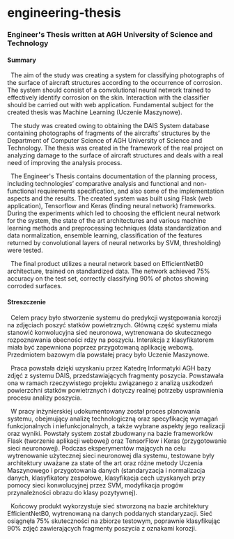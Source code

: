 # engineering-thesis
### Engineer's Thesis written at AGH University of Science and Technology  

#### Summary
&nbsp;&nbsp;The aim of the study was creating a system for classifying photographs of the surface of aircraft
structures according to the occurrence of corrosion. The system should consist of a convolutional neural
network trained to effectively identify corrosion on the skin. Interaction with the classifier should be
carried out with web application. Fundamental subject for the created thesis was Machine Learning
(Uczenie Maszynowe). 

&nbsp;&nbsp;The study was created owing to obtaining the DAIS System database containing photographs of
fragments of the aircrafts’ structures by the Department of Computer Science of AGH University of
Science and Technology. The thesis was created in the framework of the real project on analyzing
damage to the surface of aircraft structures and deals with a real need of improving the analysis
process.  

&nbsp;&nbsp;The Engineer's Thesis contains documentation of the planning process, including technologies’
comparative analysis and functional and non-functional requirements specification, and also some of the
implementation aspects and the results. The created system was built using Flask (web application),
Tensorflow and Keras (finding neural network) frameworks. During the experiments which led to
choosing the efficient neural network for the system, the state of the art architectures and various
machine learning methods and preprocessing techniques (data standardization and data normalization,
ensemble learning, classification of the features returned by convolutional layers of neural networks by
SVM, thresholding) were tested.

&nbsp;&nbsp;The final product utilizes a neural network based on EfficientNetB0 architecture, trained on
standardized data. The network achieved 75% accuracy on the test set, correctly classifying 90% of
photos showing corroded surfaces.
  
#### Streszczenie
&nbsp;&nbsp;Celem pracy było stworzenie systemu do predykcji występowania korozji na zdjęciach poszyć statków
powietrznych. Główną część systemu miała stanowić konwolucyjna sieć neuronowa, wytrenowana do
skutecznego rozpoznawania obecności rdzy na poszyciu. Interakcja z klasyfikatorem miała być
zapewniona poprzez przygotowaną aplikację webową. Przedmiotem bazowym dla powstałej pracy było
Uczenie Maszynowe.  

&nbsp;&nbsp;Praca powstała dzięki uzyskaniu przez Katedrę Informatyki AGH bazy zdjęć z systemu DAIS,
przedstawiających fragmenty poszycia. Powstawała ona w ramach rzeczywistego projektu związanego z
analizą uszkodzeń powierzchni statków powietrznych i dotyczy realnej potrzeby usprawnienia procesu
analizy poszycia.  

&nbsp;&nbsp;W pracy inżynierskiej udokumentowany został proces planowania systemu, obejmujący analizę
technologiczną oraz specyfikację wymagań funkcjonalnych i niefunkcjonalnych, a także wybrane
aspekty jego realizacji oraz wyniki. Powstały system został zbudowany na bazie frameworków Flask
(tworzenie aplikacji webowej) oraz TensorFlow i Keras (przygotowanie sieci neuronowej). Podczas
eksperymentów mających na celu wytrenowanie użytecznej sieci neuronowej dla systemu, testowane
były architektury uważane za state of the art oraz różne metody Uczenia Maszynowego i przygotowania
danych (standaryzacja i normalizacja danych, klasyfikatory zespołowe, klasyfikacja cech uzyskanych
przy pomocy sieci konwolucyjnej przez SVM, modyfikacja progów przynależności obrazu do klasy
pozytywnej).

&nbsp;&nbsp;Końcowy produkt wykorzystuje sieć stworzoną na bazie architektury EfficientNetB0, wytrenowaną na
danych poddanych standaryzacji. Sieć osiągnęła 75% skuteczności na zbiorze testowym, poprawnie
klasyfikując 90% zdjęć zawierających fragmenty poszycia z oznakami korozji.  
